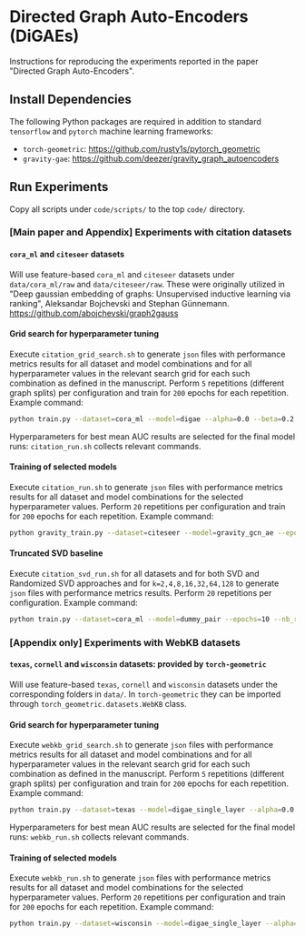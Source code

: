 # Directed Graph Auto-Encoders (DiGAEs)

Instructions for reproducing the experiments reported in the paper "Directed Graph Auto-Encoders".

## Install Dependencies

The following Python packages are required in addition to standard `tensorflow` and `pytorch` machine learning frameworks:
- `torch-geometric`: https://github.com/rusty1s/pytorch_geometric
- `gravity-gae`: https://github.com/deezer/gravity_graph_autoencoders

## Run Experiments
Copy all scripts under ``code/scripts/`` to the top `code/` directory.

### [Main paper and Appendix] Experiments with citation datasets
#### `cora_ml` and `citeseer` datasets 
Will use feature-based `cora_ml` and `citeseer` datasets under `data/cora_ml/raw` and `data/citeseer/raw`.
These were originally utilized in  "Deep gaussian embedding of graphs: Unsupervised inductive learning via ranking", Aleksandar Bojchevski and Stephan Günnemann.
 https://github.com/abojchevski/graph2gauss
 

#### Grid search for hyperparameter tuning
Execute ``citation_grid_search.sh`` to generate `json` files with performance metrics results for all dataset and model combinations and for all hyperparameter values in the relevant search grid for each such combination as defined in the manuscript. Perform `5` repetitions (different graph splits) per configuration and train for `200` epochs for each repetition. Example command:
```bash
python train.py --dataset=cora_ml --model=digae --alpha=0.0 --beta=0.2 --epochs=200 --nb_run=5 --logfile=digae_cora_ml_grid_search.json --learning_rate=0.005 --hidden=64 --dimension=32 --validate=True
``` 

Hyperparameters for best mean AUC results are selected for the final model runs: `citation_run.sh` collects relevant commands.

#### Training of selected models
Execute ``citation_run.sh`` to generate `json` files with performance metrics results for all dataset and model combinations for the selected hyperparameter values. Perform `20` repetitions per configuration and train for `200` epochs for each repetition. Example command:
```bash
python gravity_train.py --dataset=citeseer --model=gravity_gcn_ae --epochs=200 --nb_run=20 --logfile=run_features.json --learning_rate=0.005 --hidden=64 --dimension=32 --validate=False --lamb=0.1 --load_features=True
```

#### Truncated SVD baseline
Execute ``citation_svd_run.sh`` for all datasets and for both SVD and Randomized SVD approaches and for ``k=2,4,8,16,32,64,128`` to generate `json` files with performance metrics results. Perform `20` repetitions per configuration. Example command:
```bash
python train.py --dataset=cora_ml --model=dummy_pair --epochs=10 --nb_run=20 --validate=False --feature_vector_type=svd --feature_vector_size=32 --logfile=svd_cora_ml_runs.json
```

### [Appendix only] Experiments with WebKB datasets 
#### `texas`, `cornell` and  `wisconsin` datasets: provided by `torch-geometric`
Will use feature-based `texas`, `cornell` and `wisconsin` datasets under the corresponding folders in `data/`.
In  `torch-geometric` they can be imported through ``torch_geometric.datasets.WebKB`` class. 

#### Grid search for hyperparameter tuning
Execute ``webkb_grid_search.sh`` to generate `json` files with performance metrics results for all dataset and model combinations and for all hyperparameter values in the relevant search grid for each such combination as defined in the manuscript. Perform `5` repetitions (different graph splits) per configuration and train for `200` epochs for each repetition. Example command:
```bash
python train.py --dataset=texas --model=digae_single_layer --alpha=0.0 --beta=0.0 --epochs=200 --nb_run=5 --logfile=texas_grid_search.json --learning_rate=0.005 --hidden=32 --dimension=16 --validate=True 
``` 

Hyperparameters for best mean AUC results are selected for the final model runs: `webkb_run.sh` collects relevant commands.

#### Training of selected models
Execute ``webkb_run.sh`` to generate `json` files with performance metrics results for all dataset and model combinations for the selected hyperparameter values. Perform `20` repetitions per configuration and train for `200` epochs for each repetition. Example command:
```bash
python train.py --dataset=wisconsin --model=digae_single_layer --alpha=0.8 --beta=0.8 --epochs=200 --nb_run=20 --logfile=webkb_run_features.json --learning_rate=0.005 --hidden=64 --dimension=32 --validate=False --feature_vector_type=None
```

